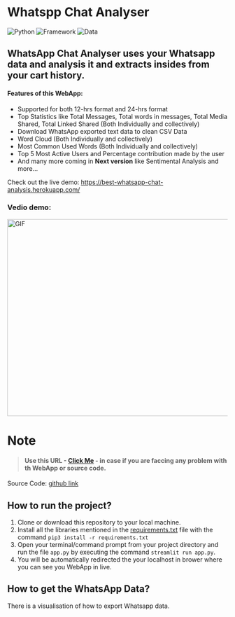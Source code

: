 # Whatspp Chat Analyser

![Python](https://img.shields.io/badge/Python-3.8-blueviolet)
![Framework](https://img.shields.io/badge/Framework-sreamlit-red)
![Data](https://img.shields.io/badge/Dataset-WhatsApp-red)


## **WhatsApp Chat Analyser** uses your Whatsapp data and analysis it and extracts insides from your cart history.

#### Features of this WebApp:
- Supported for both 12-hrs format and 24-hrs format
- Top Statistics like Total Messages, Total words in messages, Total Media Shared, Total Linked Shared (Both Individually and collectively)
- Download WhatsApp exported text data to clean CSV Data
- Word Cloud (Both Individually and collectively)
- Most Common Used Words (Both Individually and collectively)
- Top 5 Most Active Users and Percentage contribution made by the user
- And many more coming in **Next version** like Sentimental Analysis and more...


Check out the live demo: https://best-whatsapp-chat-analysis.herokuapp.com/

### Vedio demo:
<p><img  alt="GIF" src="https://github.com/everydaycodings/Whatsapp-Chart-Analysis-WebApp/blob/master/images/1.gif" width="800" height="450" /></p>

# Note

> #### Use this URL - [Click Me](https://github.com/everydaycodings/Whatsapp-Chart-Analysis-WebApp/issues/new) - in case if you are faccing any problem with th WebApp or source code.



Source Code: [github link](https://github.com/everydaycodings/Whatsapp-Chart-Analysis-WebApp)


## How to run the project?

1. Clone or download this repository to your local machine.
2. Install all the libraries mentioned in the [requirements.txt](https://github.com/everydaycodings/Anima-Recommendation-System-WebApp/blob/master/requirements.txt) file with the command `pip3 install -r requirements.txt`
3. Open your terminal/command prompt from your project directory and run the file `app.py` by executing the command `streamlit run app.py`.
4. You will be automatically redirected the your localhost in brower where you can see you WebApp in live.

## How to get the WhatsApp Data?
There is a visualisation of how to export Whatsapp data.


